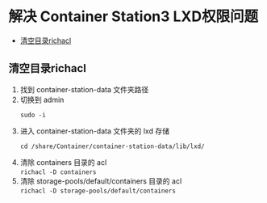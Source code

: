 # 解决 Container Station3 LXD权限问题 <!-- omit in toc -->

- [清空目录richacl](#清空目录richacl)

## 清空目录richacl
1. 找到 container-station-data 文件夹路径
2. 切换到 admin
   ```
   sudo -i
   ```
3. 进入 container-station-data 文件夹的 lxd 存储
   ```
   cd /share/Container/container-station-data/lib/lxd/
   ```
4. 清除 containers 目录的 acl  
  `richacl -D containers`
5. 清除 storage-pools/default/containers 目录的 acl  
  `richacl -D storage-pools/default/containers`
